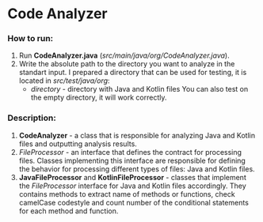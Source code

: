 # Code Analyzer
### How to run:
1) Run **CodeAnalyzer.java** (*src/main/java/org/CodeAnalyzer.java*).
2) Write the absolute path to the directory you want to analyze in the standart input.
   I prepared a directory that can be used for testing, it is located in *src/test/java/org*:
   - *directory* - directory with Java and Kotlin files 
   You can also test on the empty directory, it will work correctly.
### Description:
1) **CodeAnalyzer** - a class that is responsible for analyzing Java and Kotlin files and outputting analysis results.
2) *FileProcessor* - an interface that defines the contract for processing files. Classes implementing this interface are responsible for defining the behavior for processing different types of files: Java and Kotlin files.
3) **JavaFileProcessor** and **KotlinFileProcessor** - classes that implement the *FileProcessor* interface for Java and Kotlin files accordingly. They contains methods to extract name of methods or functions, check camelCase codestyle and count number of the conditional statements for each method and function.
